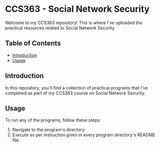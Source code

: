 # CCS363 - Social Network Security

Welcome to my CCS363 repository! This is where I've uploaded the practical resources related to Social Network Security.

## Table of Contents

- [Introduction](#introduction)
- [Usage](#usage)

## Introduction

In this repository, you'll find a collection of practical programs that I've completed as part of my CCS363 course on Social Network Security. 

## Usage

To run any of the programs, follow these steps:

1. Navigate to the program's directory.
2. Execute as per instruction given in every program directory's README file.
